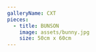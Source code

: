 ```yaml
---
galleryName: CXT
pieces:
  - title: BUNSON
    image: assets/bunny.jpg
    size: 50cm x 60cm
---
```

